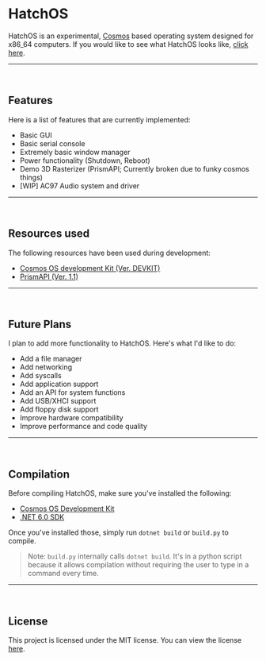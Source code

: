 # HatchOS
HatchOS is an experimental, [Cosmos](https://www.github.com/CosmosOS/Cosmos) based operating system designed for x86_64 computers. If you would like to see what HatchOS looks like, [click here](https://www.github.com/memescoep/HatchOS/tree/main/media/media.md).
<hr/>
<br/>

## Features
Here is a list of features that are currently implemented:
* Basic GUI
* Basic serial console
* Extremely basic window manager
* Power functionality (Shutdown, Reboot)
* Demo 3D Rasterizer (PrismAPI; Currently broken due to funky cosmos things)
* [WIP] AC97 Audio system and driver
<hr/>
<br/>

## Resources used
The following resources have been used during development:
* [Cosmos OS development Kit (Ver. DEVKIT)](https://www.github.com/CosmosOS/Cosmos)
* [PrismAPI (Ver. 1.1)](https://github.com/Project-Prism/Prism-OS/tree/main/PrismAPI)
<hr/>
<br/>

## Future Plans
I plan to add more functionality to HatchOS. Here's what I'd like to do:
* Add a file manager
* Add networking
* Add syscalls
* Add application support
* Add an API for system functions
* Add USB/XHCI support
* Add floppy disk support
* Improve hardware compatibility
* Improve performance and code quality
<hr/>
<br/>

## Compilation
Before compiling HatchOS, make sure you've installed the following:
* [Cosmos OS Development Kit](https://www.github.com/CosmosOS/Cosmos)
* [.NET 6.0 SDK](https://dotnet.microsoft.com/en-us/download/dotnet/6.0)

Once you've installed those, simply run `dotnet build` or `build.py` to compile.
>Note: `build.py` internally calls `dotnet build`. It's in a python script because it allows compilation without requiring the user to type in a command every time.
<hr/>
<br/>

## License
This project is licensed under the MIT license. You can view the license [here](https://github.com/MEMESCOEP/HatchOS/blob/main/LICENSE).
